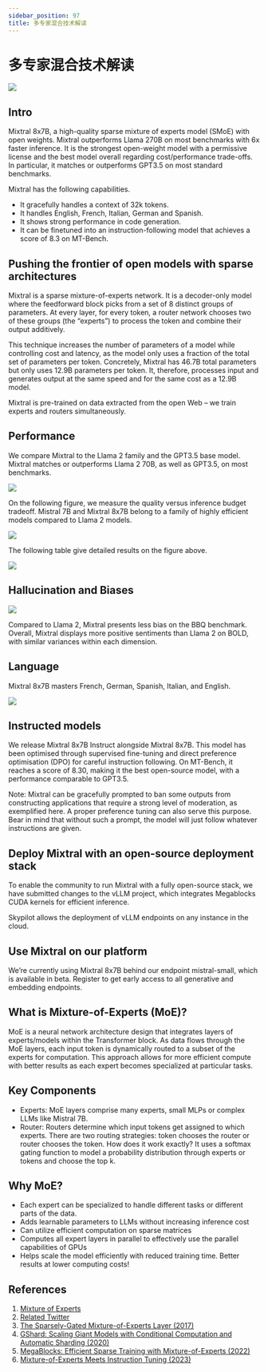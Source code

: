 ```yaml
---
sidebar_position: 97
title: 多专家混合技术解读
---
```


# 多专家混合技术解读

![](./20231210/1.arch.png)

## Intro
Mixtral 8x7B, a high-quality sparse mixture of experts model (SMoE) with open weights. Mixtral outperforms Llama 270B on most benchmarks with 6x faster inference. It is the strongest open-weight model with a permissive license and the best model overall regarding cost/performance trade-offs. In particular, it matches or outperforms GPT3.5 on most standard benchmarks.

Mixtral has the following capabilities.

* It gracefully handles a context of 32k tokens.
* It handles English, French, Italian, German and Spanish.
* It shows strong performance in code generation.
* It can be finetuned into an instruction-following model that achieves a score of 8.3 on MT-Bench.

## Pushing the frontier of open models with sparse architectures
Mixtral is a sparse mixture-of-experts network. It is a decoder-only model where the feedforward block picks from a set of 8 distinct groups of parameters. At every layer, for every token, a router network chooses two of these groups (the “experts”) to process the token and combine their output additively.

This technique increases the number of parameters of a model while controlling cost and latency, as the model only uses a fraction of the total set of parameters per token. Concretely, Mixtral has 46.7B total parameters but only uses 12.9B parameters per token. It, therefore, processes input and generates output at the same speed and for the same cost as a 12.9B model.

Mixtral is pre-trained on data extracted from the open Web – we train experts and routers simultaneously.

## Performance
We compare Mixtral to the Llama 2 family and the GPT3.5 base model. Mixtral matches or outperforms Llama 2 70B, as well as GPT3.5, on most benchmarks.

![](./20231210/2.overview.png)

On the following figure, we measure the quality versus inference budget tradeoff. Mistral 7B and Mixtral 8x7B belong to a family of highly efficient models compared to Llama 2 models.

![](./20231210/3.scaling.png)

The following table give detailed results on the figure above.

![](./20231210/4.open_models.png)

## Hallucination and Biases

![](./20231210/5.bbq_bold.png)

Compared to Llama 2, Mixtral presents less bias on the BBQ benchmark. Overall, Mixtral displays more positive sentiments than Llama 2 on BOLD, with similar variances within each dimension.

## Language
Mixtral 8x7B masters French, German, Spanish, Italian, and English.

![](./20231210/6.multilingual.png)

## Instructed models
We release Mixtral 8x7B Instruct alongside Mixtral 8x7B. This model has been optimised through supervised fine-tuning and direct preference optimisation (DPO) for careful instruction following. On MT-Bench, it reaches a score of 8.30, making it the best open-source model, with a performance comparable to GPT3.5.

Note: Mixtral can be gracefully prompted to ban some outputs from constructing applications that require a strong level of moderation, as exemplified here. A proper preference tuning can also serve this purpose. Bear in mind that without such a prompt, the model will just follow whatever instructions are given.

## Deploy Mixtral with an open-source deployment stack
To enable the community to run Mixtral with a fully open-source stack, we have submitted changes to the vLLM project, which integrates Megablocks CUDA kernels for efficient inference.

Skypilot allows the deployment of vLLM endpoints on any instance in the cloud.

## Use Mixtral on our platform
We’re currently using Mixtral 8x7B behind our endpoint mistral-small, which is available in beta. Register to get early access to all generative and embedding endpoints.

## What is Mixture-of-Experts (MoE)?
MoE is a neural network architecture design that integrates layers of experts/models within the Transformer block. As data flows through the MoE layers, each input token is dynamically routed to a subset of the experts for computation. This approach allows for more efficient compute with better results as each expert becomes specialized at particular tasks.

## Key Components
- Experts: MoE layers comprise many experts, small MLPs or complex LLMs like Mistral 7B.
- Router: Routers determine which input tokens get assigned to which experts. There are two routing strategies: token chooses the router or router chooses the token. How does it work exactly? It uses a softmax gating function to model a probability distribution through experts or tokens and choose the top k.

## Why MoE?
- Each expert can be specialized to handle different tasks or different parts of the data.
- Adds learnable parameters to LLMs without increasing inference cost
- Can utilize efficient computation on sparse matrices
- Computes all expert layers in parallel to effectively use the parallel capabilities of GPUs
- Helps scale the model efficiently with reduced training time. Better results at lower computing costs!

## References
1. [Mixture of Experts](https://mistral.ai/news/mixtral-of-experts/)
2. [Related Twitter](https://twitter.com/sophiamyang/status/1733505991600148892)
3. [The Sparsely-Gated Mixture-of-Experts Layer (2017)](https://arxiv.org/pdf/1701.06538.pdf)
4. [GShard: Scaling Giant Models with Conditional Computation and Automatic Sharding (2020)](https://arxiv.org/pdf/2006.16668.pdf)
5. [MegaBlocks: Efficient Sparse Training with Mixture-of-Experts (2022)](https://arxiv.org/abs/2211.15841)
6. [Mixture-of-Experts Meets Instruction Tuning (2023)](https://arxiv.org/pdf/2305.14705.pdf)
